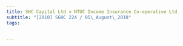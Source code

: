 ```yaml
---
title: SHC Capital Ltd v NTUC Income Insurance Co-operative Ltd 
subtitle: "[2010] SGHC 224 / 05\_August\_2010"
tags:


---
```


